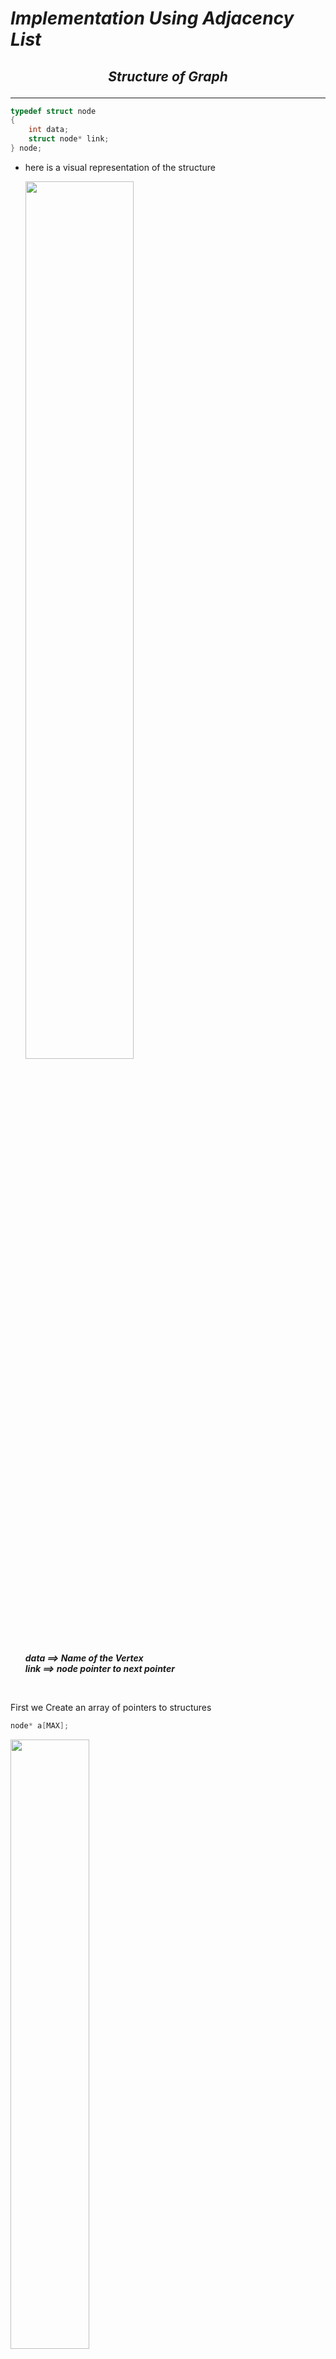 
# ***Implementation Using Adjacency List*** 

## <p align="center"><em>Structure of Graph</em></structurep>
---
~~~c 
typedef struct node
{
    int data;
    struct node* link;
} node;
~~~

- here is a visual representation of the structure  
  

    <img src="images/9.png"  width="60%" >  

    ***data ==> Name of the Vertex  
    link ==> node pointer to next pointer*** 

<br>  

First we Create an array of pointers to structures

```c
node* a[MAX];
```
<img src="images/10.png" width=50%>

Every index now acts like a vertex and we chain the nodes which are connected to the vertex with the index.
___

## <p align="center"><em>ADT OF GRAPHS</em></p>  
---

* Creating a Graph
* Displaying a Graph
* Calulating Indegree
* Calulating Outdegree
* Traversal Methods

___ 
<br>

### <p align ="center">Creating a graph</p>
<br>

~~~c
void create ( node* a[], int n)
{
    int i , j;
    for(i =0 ; i<n;i++)
    {
        a[i]=NULL;
    }
    while(1)
    {
        printf("Enter the source and destination");
        scanf("%d %d" , &i, &j);
        if(i<0|| j<0|| i>=n || j>=n)
        {
            break;
        }
        insert(a,i,j);
    }
}
~~~

*Understanding the code by breaking it into segments*

- First part  

    ~~~c
        int i , j;
        for(i =0 ; i<n;i++)
        {
            a[i]=NULL;
        }
    ~~~
        The first part of the funciton is setting each array index position as NULL.  
<br>  

- Second part  

    ~~~c
    while(1)
    {
        printf("Enter the source and destination");
        scanf("%d %d" , &i, &j);
        if(i<0|| j<0|| i>=n || j>=n)
        {
            break;
        }
        insert(a,i,j);
    }   
    ~~~
    The second part of the function takes source and destination and if they are valid it calls the insert function with source and destination




#### *Insert function*  

~~~c
void insert (node * a[], int i , int j)
{
    node* temp = (node*)malloc(sizeof(node));
    temp-> data = j;
    temp->link =NULL;

    node* cur = a[i];
    if( cur->link ==NULL)
    {
        a[i]=temp;
        return;
    }

    while(cur->link!=NULL)
    {
        cur=cur->link;
    }

    cur->link=temp;
}
~~~
~~~c 
    void insert( node* a[] , int i , int j )
~~~
The function takes the following argument :
- node* [ ]  : An Array of pointers where every index is a vertex 
- int i : source index 
- int j : destination index


Lets try to Understand the code by breaking it into segments

- Part 1 : ***Creating a new node***

    ~~~c
    node* temp = (node*)malloc(sizeof(node));
    temp-> data = j;
    temp->link =NULL;
    ~~~
    This Part creates a node and assign the destination as the value of the node.

- Part 2 :  ***Insert at Rear in Singly Linked List***  
    -   Check for empty list  
        ~~~c
        node* cur = a[i];
        if( cur ==NULL)
        {
            a[i]=temp;
            return;
        }
        ~~~

        We check if the if index is pointingto NULL that means the list is emptyso the node we just created willbecome the head of the list.

    - Insert anywhere else

        ~~~c
        while(cur->link!=NULL)
        {
            cur=cur->link;
        }
        cur->link=temp;
        ~~~

        
___ 
<br>  

### <p align ="center">Displaying a graph</p>  

<br>

~~~c
void display( node * array[] , int n)
{
    for ( int i = 0 ; i < n ; i++)
    {
        node* cur = array[i];
        printf("%d\t", i);
        while( cur ! = NULL)
        {
            printf("--> %d " , cur->data);
            cur=cur->link; 
        }
        printf("\n");
    }
}
~~~

Displaying the contents of the graph is similar to displaying the contents of the linked list for n iterations.


___  
<br>  

### <p align ="center">Calculating **Indegree**</p>  
<br>  

*Indegree of a Vertex* is the ***number of paths leading*** to the ***Vertex***.

~~~c
int indegree( node * array[] , int n ; int vertex)
{
    node* cur =NULL;
    int count = 0;
    for ( int i = 0; i< n ; i++)
    {
        node * cur= array[i];
        while( cur != NULL)
        {
            if( cur->data == vertex)
                count++;

            cur= cur->link;
        }
    }
    return count;
}
~~~
The logic behind calculating indegree is counting number of occurence of vertex in the lists of each index of array .

That is what we are trying to do :
- First we take a loop a for all the vertices 
- We then traverse the list of every index and check if ***cur->data == vertex*** if thats true we increment the count by 1.

<br>  

___  

### <p align ="center">Calculating **Outdegree**</p>


*Outdegree of a Vertex* is the ***number of paths leading away*** from the ***Vertex***.

~~~c
int outdegree ( node* array[] , int n , int vertex)
{
    node* cur = array[vertex];
    int length = 0;

    while( cur!=NULL)
    {
        length++;
        cur= cur-> link;
    }
    return length;
}
~~~

Since we add only those element in the list which can be accessed from a vertex directly therefore the length of the list will tell us the Outdegree of the vertex.  


___ 

<br>  

### <p align ="center">**Traversal Methods**</p>
### <p align ="center">*BFS: BREADTH FIRST SEARCH*</p>

* Pre -requisites :  
    - How Queues works,   
    - How BFS works, 


* BFS ALGOTRITHM  
    * Select a Starting vertex for BFS and enqueue it to the queue.
    * Visit *all Adjacent vertices*.
    * if any of the adjacent vertex *is unvisited* *make it visited* then *enqueue it to the queue*. 
    * While the *queue is not empty* dequeue a element from the queue and *repeat the above two statements* with dequeued element at starting vertex.

~~~c
void bfs (node *array[] ,int n , int vertex)
{
    int visited[n]={0};
    node *queue =NULL , *current;

    visited[vertex]=1;
    queue = insertRear(queue, vertex);

    while(queue != NULL)
    {
        vertex = queue->data;
        queue = deleteFront(queue);
        current= array[vertex];

        while(current!=NULL)
        {
            if(visited[current->data]==0)
            {
                visited[current->data]=1;
                printf("%d vertex is visited \t", current->data);
                queue=deleteFront(queue,list->data);
            }
            current=current->link;
        }
    }
}
~~~
Lets Understand the code:     
~~~c
void bfs( node* array[] , int n , int vertex)
~~~

The Function takes three arguments :  
* node* array [ ] : An Array of pointers where every index is a vertex 
* int n : number of vertices 
* int vertex : The vertex to start the BFS from.

~~~c
int visited[n]={0};
node *queue =NULL , *current;
~~~
Declaring a Visited array , a queue.

~~~c
visited[vertex]=1;
queue = insertRear(queue, vertex);
~~~
Visiting the Vertex and Enqueing it into the queue.

~~~c
while(queue != NULL)
    {
        vertex = queue->data;
        queue = deleteFront(queue);
        current= array[vertex];

        while(current!=NULL)
        {
            if(visited[current->data]==0)
            {
                visited[current->data]=1;
                printf("%d vertex is visited \t", current->data);
                queue=insertRear(queue,list->data);
            }
            current=current->link;
        }
    }
~~~
Lets try to understand this snippet:  
* While the queue is not empty
* We are Dequeing an vertex from the Queue
* Traversing the vertex's list and if the new vertex in list is not visited we are enqueing it to the queue and printing it . 





```Helper Functions```
~~~c
node* insertRear(node* queue , int element)
{
    // Creating a new node
    node* temp = (node*)malloc(sizeof(node));
    temp->data = element;
    temp->link = NULL;

    // if queue is empty 
    if(queue==NULL)
    {
        list = temp;
        return queue;
        // return temp; avoid above lines by returning temp
    }

    // Insert at end 
    node* cur= queue;
    while(cur->link !=NULL)
    {
        cur=cur->link;
    }
    cur->link = temp;
    return list;

}

node* deleteFront( node*  queue  )
{
    // if queue is empty
    if( queue ==NULL)
        return NULL;

    // returning the second node and freeing the first one.
    node* second = queue ->link;
    free(queue);
    return second;

    // return queue->link; improper way of proceding without freeing but works. So a man has to do what he has to do.
}
~~~
___

### <p align ="center">*DFS: DEPTH FIRST SEARCH*</p>

* Pre -requisites :  
    - How Recursion works especially **Backtracking** in Recursion,  
    - How DFS works, 

* DFS ALGOTRITHM  
    * We will be using system stack for this.
    * Select a Starting vertex for DFS and make it visited.
    * Visit *all Adjacent vertices*.
    * If any of the adjacent vertex *is unvisited  start DFS for the vertex* .
    * If the loop is over start Backtracking.

~~~c
void dfs(node* array[] , int visited[] , int vertex)
{
    visited[vertex]=1;
    printf("%d vertex is visited ", vertex);

    node* cur=array[vertex];
    while( cur!= NULL)
    {
        if(visited[cur->data]==0)
        {
            dfs(array , visited , cur->data);
            cur=cur->link;
        }
    }
}
~~~
Lets Try to understand the code:  

~~~c
void dfs( node* array[] , int visited[] , int vertex )
~~~
The **DFS** takes three arguments:

* node* array [  ] : An Array of pointers where every index is a vertex 
* int visited [ ] : An visited Array to keep track which all elements have been visited so far.
* int vertex : The vertex to start the DFS from. 


~~~c
    visited[vertex]=1;
    printf("%d vertex is visited ", vertex);

    node* cur=array[vertex];
    while( cur!= NULL)
    {
        if(visited[cur->data]==0)
        {
            dfs(array , visited , cur->data);
            cur=cur->link;
        }
    }
~~~

* Visiting a vertex marking it as visited.
* traversing the list of the vertex and if the element in the list in not visited 
* startimg the DFS for the element.  

* Dry Run once to Understand how Backtracking works.

___
## <p align ="center">***Thats all for Theory***</p>
___

> **P.S.**  
*In actual coding the function prototypes may change but the concepts will be same.*